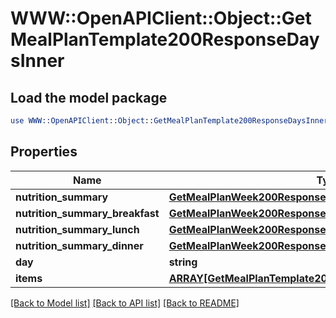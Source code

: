 # WWW::OpenAPIClient::Object::GetMealPlanTemplate200ResponseDaysInner

## Load the model package
```perl
use WWW::OpenAPIClient::Object::GetMealPlanTemplate200ResponseDaysInner;
```

## Properties
Name | Type | Description | Notes
------------ | ------------- | ------------- | -------------
**nutrition_summary** | [**GetMealPlanWeek200ResponseDaysInnerNutritionSummary**](GetMealPlanWeek200ResponseDaysInnerNutritionSummary.md) |  | [optional] 
**nutrition_summary_breakfast** | [**GetMealPlanWeek200ResponseDaysInnerNutritionSummary**](GetMealPlanWeek200ResponseDaysInnerNutritionSummary.md) |  | [optional] 
**nutrition_summary_lunch** | [**GetMealPlanWeek200ResponseDaysInnerNutritionSummary**](GetMealPlanWeek200ResponseDaysInnerNutritionSummary.md) |  | [optional] 
**nutrition_summary_dinner** | [**GetMealPlanWeek200ResponseDaysInnerNutritionSummary**](GetMealPlanWeek200ResponseDaysInnerNutritionSummary.md) |  | [optional] 
**day** | **string** |  | 
**items** | [**ARRAY[GetMealPlanTemplate200ResponseDaysInnerItemsInner]**](GetMealPlanTemplate200ResponseDaysInnerItemsInner.md) |  | [optional] 

[[Back to Model list]](../README.md#documentation-for-models) [[Back to API list]](../README.md#documentation-for-api-endpoints) [[Back to README]](../README.md)



